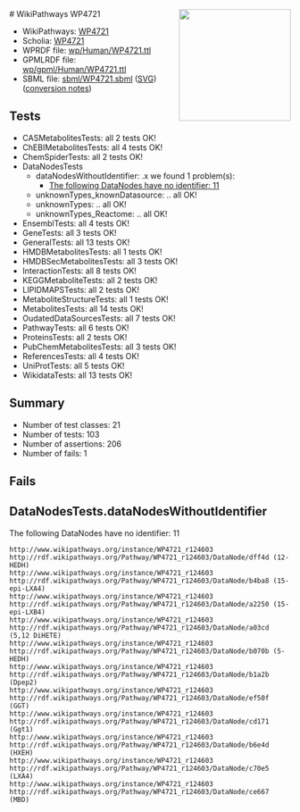 <img style="float: right; width: 200px" src="../logo.png" />
# WikiPathways WP4721

* WikiPathways: [WP4721](https://identifiers.org/wikipathways:WP4721)
* Scholia: [WP4721](https://scholia.toolforge.org/wikipathways/WP4721)
* WPRDF file: [wp/Human/WP4721.ttl](../wp/Human/WP4721.ttl)
* GPMLRDF file: [wp/gpml/Human/WP4721.ttl](../wp/gpml/Human/WP4721.ttl)
* SBML file: [sbml/WP4721.sbml](../sbml/WP4721.sbml) ([SVG](../sbml/WP4721.svg)) ([conversion notes](../sbml/WP4721.txt))

## Tests
* CASMetabolitesTests: all 2 tests OK!
* ChEBIMetabolitesTests: all 4 tests OK!
* ChemSpiderTests: all 2 tests OK!
* DataNodesTests
    * dataNodesWithoutIdentifier: .x we found 1 problem(s):
        * [The following DataNodes have no identifier: 11](#8792c491)
    * unknownTypes_knownDatasource: .. all OK!
    * unknownTypes: .. all OK!
    * unknownTypes_Reactome: .. all OK!
* EnsemblTests: all 4 tests OK!
* GeneTests: all 3 tests OK!
* GeneralTests: all 13 tests OK!
* HMDBMetabolitesTests: all 1 tests OK!
* HMDBSecMetabolitesTests: all 3 tests OK!
* InteractionTests: all 8 tests OK!
* KEGGMetaboliteTests: all 2 tests OK!
* LIPIDMAPSTests: all 2 tests OK!
* MetaboliteStructureTests: all 1 tests OK!
* MetabolitesTests: all 14 tests OK!
* OudatedDataSourcesTests: all 7 tests OK!
* PathwayTests: all 6 tests OK!
* ProteinsTests: all 2 tests OK!
* PubChemMetabolitesTests: all 3 tests OK!
* ReferencesTests: all 4 tests OK!
* UniProtTests: all 5 tests OK!
* WikidataTests: all 13 tests OK!


## Summary

* Number of test classes: 21
* Number of tests: 103
* Number of assertions: 206
* Number of fails: 1

## Fails

<a name="8792c491" />

## DataNodesTests.dataNodesWithoutIdentifier

The following DataNodes have no identifier: 11
```
http://www.wikipathways.org/instance/WP4721_r124603 http://rdf.wikipathways.org/Pathway/WP4721_r124603/DataNode/dff4d (12-HEDH)
http://www.wikipathways.org/instance/WP4721_r124603 http://rdf.wikipathways.org/Pathway/WP4721_r124603/DataNode/b4ba8 (15-epi-LXA4)
http://www.wikipathways.org/instance/WP4721_r124603 http://rdf.wikipathways.org/Pathway/WP4721_r124603/DataNode/a2250 (15-epi-LXB4)
http://www.wikipathways.org/instance/WP4721_r124603 http://rdf.wikipathways.org/Pathway/WP4721_r124603/DataNode/a03cd (5,12 DiHETE)
http://www.wikipathways.org/instance/WP4721_r124603 http://rdf.wikipathways.org/Pathway/WP4721_r124603/DataNode/b070b (5-HEDH)
http://www.wikipathways.org/instance/WP4721_r124603 http://rdf.wikipathways.org/Pathway/WP4721_r124603/DataNode/b1a2b (Dpep2)
http://www.wikipathways.org/instance/WP4721_r124603 http://rdf.wikipathways.org/Pathway/WP4721_r124603/DataNode/ef50f (GGT)
http://www.wikipathways.org/instance/WP4721_r124603 http://rdf.wikipathways.org/Pathway/WP4721_r124603/DataNode/cd171 (Ggt1)
http://www.wikipathways.org/instance/WP4721_r124603 http://rdf.wikipathways.org/Pathway/WP4721_r124603/DataNode/b6e4d (HXEH)
http://www.wikipathways.org/instance/WP4721_r124603 http://rdf.wikipathways.org/Pathway/WP4721_r124603/DataNode/c70e5 (LXA4)
http://www.wikipathways.org/instance/WP4721_r124603 http://rdf.wikipathways.org/Pathway/WP4721_r124603/DataNode/ce667 (MBD)
```


